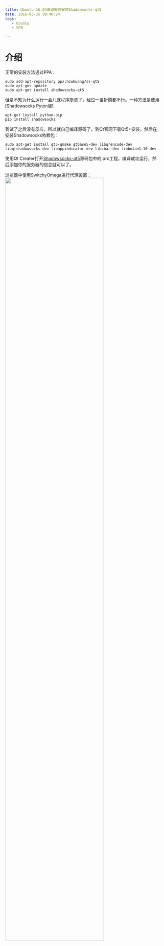 ```yaml
---
title: Ubuntu 16.04编译安装安装Shadowsocks-qt5
date: 2016-05-16 09:46:24
tags:
   - Ubuntu
   - VPN

---
```


# 介绍
正常的安装方法通过PPA：

```
sudo add-apt-repository ppa:hzwhuang/ss-qt5
sudo apt-get update
sudo apt-get install shadowsocks-qt5
```
但是不知为什么运行一会儿就程序崩溃了，经过一番折腾都不行。一种方法是使用[Shadowsocks Pyton版]
```
apt-get install python-pip
pip install shadowsocks
```
我试了之后没有反应，所以就自己编译源码了。到Qt官网下载Qt5+安装，然后在安装Shadowsocks依赖包：
```
sudo apt-get install qt5-qmake qtbase5-dev libqrencode-dev libqtshadowsocks-dev libappindicator-dev libzbar-dev libbotan1.10-dev
```

<!--more-->
使用Qt Creater打开[Shadowsocks-qt5](https://github.com/shadowsocks/shadowsocks-qt5)源码包中的.pro工程，编译成功运行，然后添加你的服务器的信息就可以了。

浏览器中使用SwitchyOmega进行代理设置：
<img width = "80%" src= "http://7xtwmz.com1.z0.glb.clouddn.com/ss-so.jpg">
